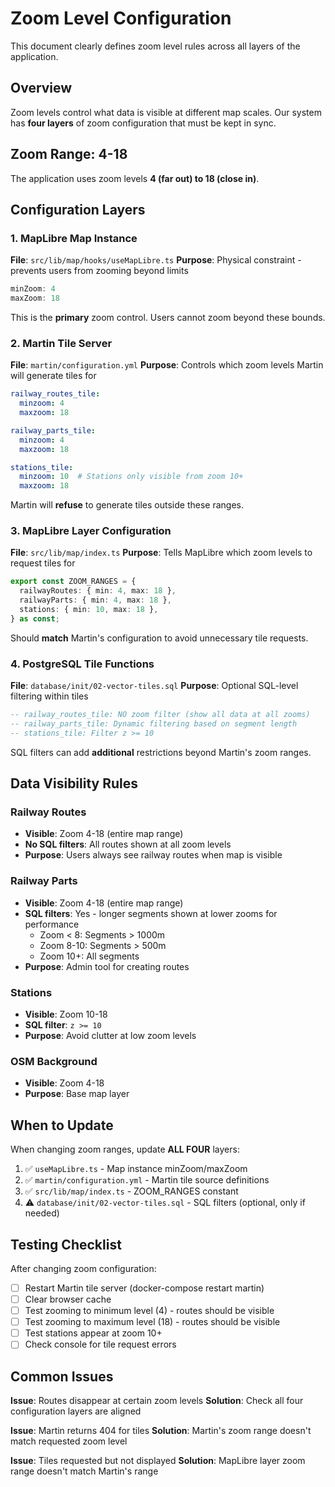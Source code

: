# Zoom Level Configuration

This document clearly defines zoom level rules across all layers of the application.

## Overview

Zoom levels control what data is visible at different map scales. Our system has **four layers** of zoom configuration that must be kept in sync.

## Zoom Range: 4-18

The application uses zoom levels **4 (far out) to 18 (close in)**.

## Configuration Layers

### 1. MapLibre Map Instance
**File**: `src/lib/map/hooks/useMapLibre.ts`
**Purpose**: Physical constraint - prevents users from zooming beyond limits

```typescript
minZoom: 4
maxZoom: 18
```

This is the **primary** zoom control. Users cannot zoom beyond these bounds.

### 2. Martin Tile Server
**File**: `martin/configuration.yml`
**Purpose**: Controls which zoom levels Martin will generate tiles for

```yaml
railway_routes_tile:
  minzoom: 4
  maxzoom: 18

railway_parts_tile:
  minzoom: 4
  maxzoom: 18

stations_tile:
  minzoom: 10  # Stations only visible from zoom 10+
  maxzoom: 18
```

Martin will **refuse** to generate tiles outside these ranges.

### 3. MapLibre Layer Configuration
**File**: `src/lib/map/index.ts`
**Purpose**: Tells MapLibre which zoom levels to request tiles for

```typescript
export const ZOOM_RANGES = {
  railwayRoutes: { min: 4, max: 18 },
  railwayParts: { min: 4, max: 18 },
  stations: { min: 10, max: 18 },
} as const;
```

Should **match** Martin's configuration to avoid unnecessary tile requests.

### 4. PostgreSQL Tile Functions
**File**: `database/init/02-vector-tiles.sql`
**Purpose**: Optional SQL-level filtering within tiles

```sql
-- railway_routes_tile: NO zoom filter (show all data at all zooms)
-- railway_parts_tile: Dynamic filtering based on segment length
-- stations_tile: Filter z >= 10
```

SQL filters can add **additional** restrictions beyond Martin's zoom ranges.

## Data Visibility Rules

### Railway Routes
- **Visible**: Zoom 4-18 (entire map range)
- **No SQL filters**: All routes shown at all zoom levels
- **Purpose**: Users always see railway routes when map is visible

### Railway Parts
- **Visible**: Zoom 4-18 (entire map range)
- **SQL filters**: Yes - longer segments shown at lower zooms for performance
  - Zoom < 8: Segments > 1000m
  - Zoom 8-10: Segments > 500m
  - Zoom 10+: All segments
- **Purpose**: Admin tool for creating routes

### Stations
- **Visible**: Zoom 10-18
- **SQL filter**: `z >= 10`
- **Purpose**: Avoid clutter at low zoom levels

### OSM Background
- **Visible**: Zoom 4-18
- **Purpose**: Base map layer

## When to Update

When changing zoom ranges, update **ALL FOUR** layers:

1. ✅ `useMapLibre.ts` - Map instance minZoom/maxZoom
2. ✅ `martin/configuration.yml` - Martin tile source definitions
3. ✅ `src/lib/map/index.ts` - ZOOM_RANGES constant
4. ⚠️ `database/init/02-vector-tiles.sql` - SQL filters (optional, only if needed)

## Testing Checklist

After changing zoom configuration:

- [ ] Restart Martin tile server (docker-compose restart martin)
- [ ] Clear browser cache
- [ ] Test zooming to minimum level (4) - routes should be visible
- [ ] Test zooming to maximum level (18) - routes should be visible
- [ ] Test stations appear at zoom 10+
- [ ] Check console for tile request errors

## Common Issues

**Issue**: Routes disappear at certain zoom levels
**Solution**: Check all four configuration layers are aligned

**Issue**: Martin returns 404 for tiles
**Solution**: Martin's zoom range doesn't match requested zoom level

**Issue**: Tiles requested but not displayed
**Solution**: MapLibre layer zoom range doesn't match Martin's range
